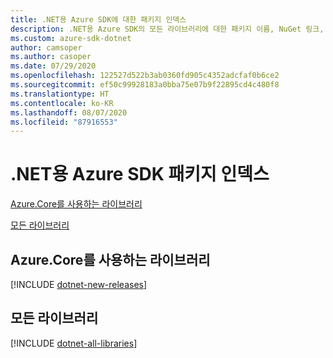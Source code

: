 ```yaml
---
title: .NET용 Azure SDK에 대한 패키지 인덱스
description: .NET용 Azure SDK의 모든 라이브러리에 대한 패키지 이름, NuGet 링크, docs 링크 및 소스 코드 링크를 나열합니다.
ms.custom: azure-sdk-dotnet
author: camsoper
ms.author: casoper
ms.date: 07/29/2020
ms.openlocfilehash: 122527d522b3ab0360fd905c4352adcfaf0b6ce2
ms.sourcegitcommit: ef50c99928183a0bba75e07b9f22895cd4c480f8
ms.translationtype: HT
ms.contentlocale: ko-KR
ms.lasthandoff: 08/07/2020
ms.locfileid: "87916553"
---
```

# <a name="azure-sdk-for-net-package-index"></a>.NET용 Azure SDK 패키지 인덱스

[Azure.Core를 사용하는 라이브러리](#libraries-using-azurecore)

[모든 라이브러리](#all-libraries)

## <a name="libraries-using-azurecore"></a>Azure.Core를 사용하는 라이브러리

[!INCLUDE [dotnet-new-releases](./includes/dotnet-new.md)]

## <a name="all-libraries"></a>모든 라이브러리

[!INCLUDE [dotnet-all-libraries](./includes/dotnet-all.md)]
